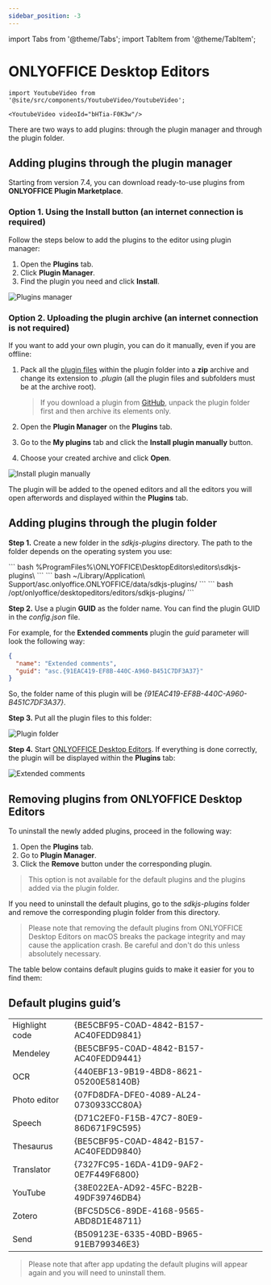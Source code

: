 ```yaml
---
sidebar_position: -3
---
```


import Tabs from '@theme/Tabs';
import TabItem from '@theme/TabItem';

# ONLYOFFICE Desktop Editors

```mdx-code-block
import YoutubeVideo from '@site/src/components/YoutubeVideo/YoutubeVideo';

<YoutubeVideo videoId="bHTia-F0K3w"/>
```

There are two ways to add plugins: through the plugin manager and through the plugin folder.

## Adding plugins through the plugin manager

Starting from version 7.4, you can download ready-to-use plugins from **ONLYOFFICE Plugin Marketplace**.

### Option 1. Using the Install button (an internet connection is required)

Follow the steps below to add the plugins to the editor using plugin manager:

1. Open the **Plugins** tab.
2. Click **Plugin Manager**.
3. Find the plugin you need and click **Install**.

![Plugins manager](/assets/images/plugins/desktop-plugin-manager.png)

### Option 2. Uploading the plugin archive (an internet connection is not required)

If you want to add your own plugin, you can do it manually, even if you are offline:

1. Pack all the [plugin files](../../structure/configuration/configuration.md) within the plugin folder into a **zip** archive and change its extension to *.plugin* (all the plugin files and subfolders must be at the archive root).

   > If you download a plugin from [GitHub](https://github.com/ONLYOFFICE/sdkjs-plugins), unpack the plugin folder first and then archive its elements only.

2. Open the **Plugin Manager** on the **Plugins** tab.

3. Go to the **My plugins** tab and click the **Install plugin manually** button.

4. Choose your created archive and click **Open**.

![Install plugin manually](/assets/images/plugins/install-manually.png)

The plugin will be added to the opened editors and all the editors you will open afterwords and displayed within the **Plugins** tab.

## Adding plugins through the plugin folder

**Step 1.** Create a new folder in the *sdkjs-plugins* directory. The path to the folder depends on the operating system you use:

<Tabs>
  <TabItem value="win" label="Windows">
      ``` bash
      %ProgramFiles%\ONLYOFFICE\DesktopEditors\editors\sdkjs-plugins\
      ```
  </TabItem>
  <TabItem value="mac" label="macOS">
      ``` bash
      ~/Library/Application\ Support/asc.onlyoffice.ONLYOFFICE/data/sdkjs-plugins/
      ```
  </TabItem>
  <TabItem value="lin" label="Linux">
      ``` bash
      /opt/onlyoffice/desktopeditors/editors/sdkjs-plugins/
      ```
  </TabItem>
</Tabs>

**Step 2.** Use a plugin **GUID** as the folder name. You can find the plugin GUID in the *config.json* file.

For example, for the **Extended comments** plugin the *guid* parameter will look the following way:

``` json
{
  "name": "Extended comments",
  "guid": "asc.{91EAC419-EF8B-440C-A960-B451C7DF3A37}"
}
```

So, the folder name of this plugin will be *\{91EAC419-EF8B-440C-A960-B451C7DF3A37\}*.

**Step 3.** Put all the plugin files to this folder:

![Plugin folder](/assets/images/plugins/plugins_folder.png)

**Step 4.** Start [ONLYOFFICE Desktop Editors](../../../desktop-editors/get-started/overview.md). If everything is done correctly, the plugin will be displayed within the **Plugins** tab:

![Extended comments](/assets/images/plugins/extended_comments.png)

## Removing plugins from ONLYOFFICE Desktop Editors

To uninstall the newly added plugins, proceed in the following way:

1. Open the **Plugins** tab.
2. Go to **Plugin Manager**.
3. Click the **Remove** button under the corresponding plugin.

> This option is not available for the default plugins and the plugins added via the plugin folder.

If you need to uninstall the default plugins, go to the *sdkjs-plugins* folder and remove the corresponding plugin folder from this directory.

> Please note that removing the default plugins from ONLYOFFICE Desktop Editors on macOS breaks the package integrity and may cause the application crash. Be careful and don't do this unless absolutely necessary.

The table below contains default plugins guids to make it easier for you to find them:

## Default plugins guid’s

|                |                                        |
| -------------- | -------------------------------------- |
| Highlight code | \{BE5CBF95-C0AD-4842-B157-AC40FEDD9841\} |
| Mendeley       | \{BE5CBF95-C0AD-4842-B157-AC40FEDD9441\} |
| OCR            | \{440EBF13-9B19-4BD8-8621-05200E58140B\} |
| Photo editor   | \{07FD8DFA-DFE0-4089-AL24-0730933CC80A\} |
| Speech         | \{D71C2EF0-F15B-47C7-80E9-86D671F9C595\} |
| Thesaurus      | \{BE5CBF95-C0AD-4842-B157-AC40FEDD9840\} |
| Translator     | \{7327FC95-16DA-41D9-9AF2-0E7F449F6800\} |
| YouTube        | \{38E022EA-AD92-45FC-B22B-49DF39746DB4\} |
| Zotero         | \{BFC5D5C6-89DE-4168-9565-ABD8D1E48711\} |
| Send           | \{B509123E-6335-40BD-B965-91EB799346E3\} |

> Please note that after app updating the default plugins will appear again and you will need to uninstall them.
